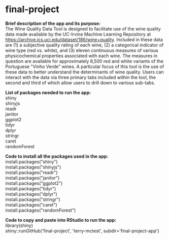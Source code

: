 # final-project

**Brief description of the app and its purpose:** <br>
The Wine Quality Data Tool is designed to facilitate use of the wine quality data made available by the UC-Irvine Machine Learning Repository at https://archive.ics.uci.edu/dataset/186/wine+quality. Included in these data are (1) a subjective quality rating of each wine, (2) a categorical indicator of wine type (red vs. white), and (3) eleven continuous measures of various physicochemical properties associated with each wine. The measures in question are available for approximately 6,500 red and white variants of the Portuguese "Vinho Verde" wines. A particular focus of this tool is the use of these data to better understand the determinants of wine quality. Users can interact with the data via three primary tabs included within the tool, the second and third of which allow users to drill down to various sub-tabs.

**List of packages needed to run the app:** <br>
shiny<br>
shinyjs<br>
readr<br>
janitor<br>
ggplot2<br>
tidyr<br>
dplyr<br>
stringr<br>
caret<br>
randomForest<br>

**Code to install all the packages used in the app:** <br>
install.packages("shiny")<br>
install.packages("shinyjs")<br>
install.packages("readr")<br>
install.packages("janitor")<br>
install.packages("ggplot2")<br>
install.packages("tidyr")<br>
install.packages("dplyr")<br>
install.packages("stringr")<br>
install.packages("caret")<br>
install.packages("randomForest")<br>

**Code to copy and paste into RStudio to run the app:** <br>
library(shiny)<br>
shiny::runGitHub('final-project', 'terry-mctest', subdir='final-project-app')
